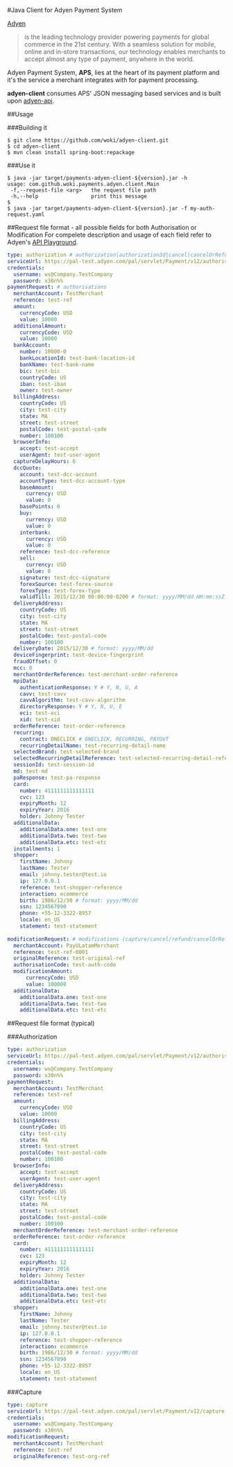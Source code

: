 #Java Client for Adyen Payment System

[Adyen](http://www.adyen.com)
> is the leading technology provider powering payments for global commerce in the 21st century.
> With a seamless solution for mobile, online and in-store transactions, our technology enables merchants to accept almost any
> type of payment, anywhere in the world.

Adyen Payment System, **APS**, lies at the heart of its payment platform and it's the service a merchant integrates with for
payment processing.

**adyen-client** consumes APS' JSON messaging based services and is built upon [adyen-api](https://github.com/woki/adyen-api).

##Usage

###Building it
```
$ git clone https://github.com/woki/adyen-client.git
$ cd adyen-client
$ mvn clean install spring-boot:repackage
```

###Use it
```
$ java -jar target/payments-adyen-client-${version}.jar -h
usage: com.github.woki.payments.adyen.client.Main
 -f,--request-file <arg>   the request file path
 -h,--help                 print this message
$
$ java -jar target/payments-adyen-client-${version}.jar -f my-auth-request.yaml

```

##Request file format - all possible fields for both Authorisation or Modification
For compelete description and usage of each field refer to Adyen's [API Playground](https://www.adyen.com/apidocs).
```yaml
type: authorization # authorization|authorization3d|cancel|cancelOrRefund|refund|capture
serviceUrl: https://pal-test.adyen.com/pal/servlet/Payment/v12/authorise
credentials:
  username: ws@Company.TestCompany
  password: x30n%%
paymentRequest: # authorisations
  merchantAccount: TestMerchant
  reference: test-ref
  amount:
    currencyCode: USD
    value: 10000
  additionalAmount:
    currencyCode: USD
    value: 10000
  bankAccount:
    number: 10000-0
    bankLocationId: test-bank-location-id
    bankName: test-bank-name
    bic: test-bic
    countryCode: US
    iban: test-iban
    owner: test-owner
  billingAddress:
    countryCode: US
    city: test-city
    state: MA
    street: test-street
    postalCode: test-postal-code
    number: 100100
  browserInfo:
    accept: test-accept
    userAgent: test-user-agent
  captureDelayHours: 6
  dccQuote:
    account: test-dcc-account
    accountType: test-dcc-account-type
    baseAmount:
      currency: USD
      value: 0
    basePoints: 0
    buy:
      currency: USD
      value: 0
    interbank:
      currency: USD
      value: 0
    reference: test-dcc-reference
    sell:
      currency: USD
      value: 0
    signature: test-dcc-signature
    forexSource: test-forex-source
    forexType: test-forex-type
    validTill: 2015/12/30 00:00:00-0200 # format: yyyy/MM/dd HH:mm:ssZ
  deliveryAddress:
    countryCode: US
    city: test-city
    state: MA
    street: test-street
    postalCode: test-postal-code
    number: 100100
  deliveryDate: 2015/12/30 # format: yyyy/MM/dd
  deviceFingerprint: test-device-fingerprint
  fraudOffset: 0
  mcc: 0
  merchantOrderReference: test-merchant-order-reference
  mpiData:
    authenticationResponse: Y # Y, N, U, A
    cavv: test-cavv
    cavvAlgorithm: test-cavv-algorithm
    directoryResponse: Y # Y, N, U, E
    eci: test-eci
    xid: test-xid
  orderReference: test-order-reference
  recurring:
    contract: ONECLICK # ONECLICK, RECURRING, PAYOUT
    recurringDetailName: test-recurring-detail-name
  selectedBrand: test-selected-brand
  selectedRecurringDetailReference: test-selected-recurring-detail-reference
  sessionId: test-session-id
  md: test-md
  paResponse: test-pa-response
  card:
    number: 4111111111111111
    cvc: 123
    expiryMonth: 12
    expiryYear: 2016
    holder: Johnny Tester
  additionalData:
    additionalData.one: test-one
    additionalData.two: test-two
    additionalData.etc: test-etc
  installments: 1
  shopper:
    firstName: Johnny
    lastName: Tester
    email: johnny.tester@test.io
    ip: 127.0.0.1
    reference: test-shopper-reference
    interaction: ecommerce
    birth: 1986/12/30 # format: yyyy/MM/dd
    ssn: 1234567890
    phone: +55-12-3322-8957
    locale: en_US
    statement: test-statement
    
modificationRequest: # modifications (capture/cancel/refund/cancelOrRefund)
  merchantAccount: PayULatamMerchant
  reference: test-ref-0001
  originalReference: test-original-ref
  authorisationCode: test-auth-code
  modificationAmount:
      currencyCode: USD
      value: 100000
  additionalData:
    additionalData.one: test-one
    additionalData.two: test-two
    additionalData.etc: test-etc
```

##Request file format (typical)

###Authorization
```yaml
type: authorization
serviceUrl: https://pal-test.adyen.com/pal/servlet/Payment/v12/authorise
credentials:
  username: ws@Company.TestCompany
  password: x30n%%
paymentRequest:
  merchantAccount: TestMerchant
  reference: test-ref
  amount:
    currencyCode: USD
    value: 10000
  billingAddress:
    countryCode: US
    city: test-city
    state: MA
    street: test-street
    postalCode: test-postal-code
    number: 100100
  browserInfo:
    accept: test-accept
    userAgent: test-user-agent
  deliveryAddress:
    countryCode: US
    city: test-city
    state: MA
    street: test-street
    postalCode: test-postal-code
    number: 100100
  merchantOrderReference: test-merchant-order-reference
  orderReference: test-order-reference
  card:
    number: 4111111111111111
    cvc: 123
    expiryMonth: 12
    expiryYear: 2016
    holder: Johnny Tester
  additionalData:
    additionalData.one: test-one
    additionalData.two: test-two
    additionalData.etc: test-etc
  shopper:
    firstName: Johnny
    lastName: Tester
    email: johnny.tester@test.io
    ip: 127.0.0.1
    reference: test-shopper-reference
    interaction: ecommerce
    birth: 1986/12/30 # format: yyyy/MM/dd
    ssn: 1234567890
    phone: +55-12-3322-8957
    locale: en_US
    statement: test-statement
```

###Capture
```yaml
type: capture
serviceUrl: https://pal-test.adyen.com/pal/servlet/Payment/v12/capture
credentials:
  username: ws@Company.TestCompany
  password: x30n%%
modificationRequest:
  merchantAccount: TestMerchant
  reference: test-ref
  originalReference: test-org-ref
```